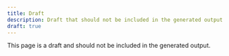 ```yaml
---
title: Draft
description: Draft that should not be included in the generated output
draft: true
---
```


This page is a draft and should not be included in the generated output.
